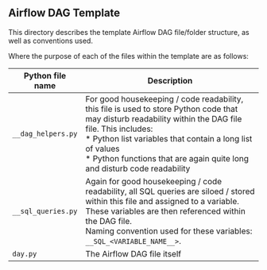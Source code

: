 ## Airflow DAG Template

This directory describes the template Airflow DAG file/folder structure, as well as conventions used.

Where the purpose of each of the files within the template are as follows:

| Python file name | Description |
| ---------------- | ----------- |
| `__dag_helpers.py` | For good housekeeping / code readability, this file is used to store Python code that may disturb readability within the DAG file file. This includes:<br/>* Python list variables that contain a long list of values<br/>* Python functions that are again quite long and disturb code readability|
| `__sql_queries.py` | Again for good housekeeping / code readability, all SQL queries are siloed / stored within this file and assigned to a variable.<br/>These variables are then referenced within the DAG file.<br/>Naming convention used for these variables: `__SQL_<VARIABLE_NAME__>`. |
| `day.py` | The Airflow DAG file itself |
